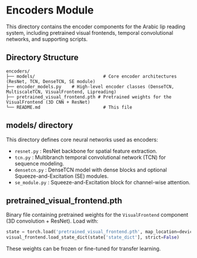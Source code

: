 # Encoders Module

This directory contains the encoder components for the Arabic lip reading system, including pretrained visual frontends, temporal convolutional networks, and supporting scripts.

## Directory Structure

```text
encoders/
├── models/                          # Core encoder architectures (ResNet, TCN, DenseTCN, SE module)
├── encoder_models.py    # High-level encoder classes (DenseTCN, MultiscaleTCN, VisualFrontend, Lipreading)
├── pretrained_visual_frontend.pth # Pretrained weights for the VisualFrontend (3D CNN + ResNet)
└── README.md                        # This file
```

## models/ directory

This directory defines core neural networks used as encoders:

- `resnet.py`           : ResNet backbone for spatial feature extraction.
- `tcn.py`              : Multibranch temporal convolutional network (TCN) for sequence modeling.
- `densetcn.py`         : DenseTCN model with dense blocks and optional Squeeze-and-Excitation (SE) modules.
- `se_module.py`        : Squeeze-and-Excitation block for channel-wise attention.

## pretrained_visual_frontend.pth

Binary file containing pretrained weights for the `VisualFrontend` component (3D convolution + ResNet). Load with:
   ```python
state = torch.load('pretrained_visual_frontend.pth', map_location=device)
visual_frontend.load_state_dict(state['state_dict'], strict=False)
```

These weights can be frozen or fine-tuned for transfer learning.